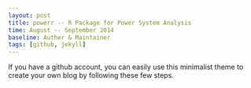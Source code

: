 ```yaml
---
layout: post
title: powerr -- R Package for Power System Analysis
time: August -- September 2014
baseline: Auther & Maintainer
tags: [github, jekyll]
---
```


If you have a github account, you can easily use this minimalist theme to create your own blog by following these few steps.

